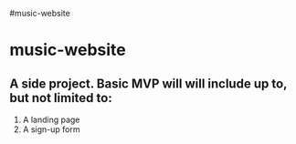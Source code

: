 #music-website
# music-website

## A side project. Basic MVP will will include up to, but not limited to:

1. A landing page
2. A sign-up form

